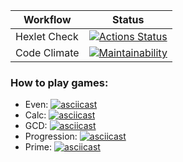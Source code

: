 | Workflow     |                                                                                    Status                                                                                    |
|--------------|:----------------------------------------------------------------------------------------------------------------------------------------------------------------------------:|
| Hexlet Check |   [![Actions Status](https://github.com/cheernomore/java-project-61/actions/workflows/hexlet-check.yml/badge.svg)](https://github.com/cheernomore/java-project-61/actions)   | 
| Code Climate | [![Maintainability](https://api.codeclimate.com/v1/badges/93f56414fddc9498c7b3/maintainability)](https://codeclimate.com/github/cheernomore/java-project-61/maintainability) |
### How to play games:

* Even: [![asciicast](https://asciinema.org/a/lmhym443BzI8l4XaEgg1QQAjN.svg)](https://asciinema.org/a/lmhym443BzI8l4XaEgg1QQAjN)     
* Calc: [![asciicast](https://asciinema.org/a/95glb6XaN3Ygvyd1Uyyso3y5R.svg)](https://asciinema.org/a/95glb6XaN3Ygvyd1Uyyso3y5R)
* GCD: [![asciicast](https://asciinema.org/a/oqXstKnGo2sHXyr0uGp3GJuxI.svg)](https://asciinema.org/a/oqXstKnGo2sHXyr0uGp3GJuxI)
* Progression: [![asciicast](https://asciinema.org/a/6FxutlcoxPkjCNE97CH0dWwbR.svg)](https://asciinema.org/a/6FxutlcoxPkjCNE97CH0dWwbR)
* Prime: [![asciicast](https://asciinema.org/a/VvXWf75LVLvQjAVSjVLGBtfIU.svg)](https://asciinema.org/a/VvXWf75LVLvQjAVSjVLGBtfIU)